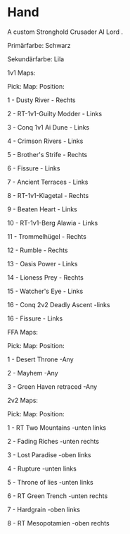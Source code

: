 # Hand

A custom Stronghold Crusader AI Lord .

Primärfarbe: 	Schwarz

Sekundärfarbe:	Lila

1v1 Maps:

Pick:		  Map:			           	Position:

1	-	Dusty River		              -	Rechts	

2	-	RT-1v1-Guilty Modder	      -	Links

3	-	Conq 1v1 Ai Dune           	-	Links

4	-	Crimson Rivers 		          -	Links

5	-	Brother's Strife 	          -	Rechts

6  - Fissure                   - Links

7 - Ancient Terraces            - Links

8	-	RT-1v1-Klagetal		          -	Rechts

9	-	Beaten Heart 		            -	Links

10	-	RT-1v1-Berg Alawia      	-	Links

11	-	Trommelhügel		          -	Rechts

12	-	Rumble		               	-	Rechts

13	-	Oasis Power		            -	Links

14	-	Lioness Prey		          -	Rechts

15  - Watcher's Eye             - Links

16 - Conq 2v2 Deadly Ascent      -links

16  - Fissure                   - Links


FFA Maps:

Pick:		Map:				            Position:

1	-	Desert Throne			          -Any

2	-	Mayhem			               	-Any

3	-	Green Haven retraced	    	-Any	


2v2 Maps:

Pick:		Map:				            Position:

1 - RT Two Mountains            -unten links

2 - Fading Riches               -unten rechts

3	-	Lost Paradise			          -oben links

4	-	Rupture			               	-unten links

5	-	Throne of lies	           	-unten links

6 - RT Green Trench             -unten rechts

7	-	Hardgrain			              -oben links

8 - RT Mesopotamien             -oben rechts


